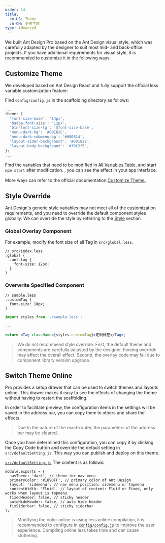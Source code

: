 ```yaml
---
order: 14
title:
  en-US: Theme 
  zh-CN: 更换主题 
type: Advanced
---
```


We built Ant Design Pro based on the Ant Design visual style, which was carefully adapted by the designer to suit most mid- and back-office projects. If you have additional requirements for visual style, it is recommended to customize it in the following ways.

## Customize Theme

We developed based on Ant Design React and fully support the official less variable customization feature:

Find `config/config.js` in the scaffolding directory as follows:

```js
...
theme: {
  'font-size-base': '14px',
  'badge-font-size': '12px',
  'btn-font-size-lg': '@font-size-base',
  'menu-dark-bg': '#00182E',
  'menu-dark-submenu-bg': '#000B14',
  'layout-sider-background': '#00182E',
  'layout-body-background': '#f0f2f5',
};
...
```

Find the variables that need to be modified in [All Variables Table](https://github.com/ant-design/ant-design/blob/master/components/style/themes/default.less), and start `npm start` after modification. , you can see the effect in your app interface.

More ways can refer to the official documentation:[Customize Theme](http://ant.design/docs/react/customize-theme-cn)。


## Style Override

Ant Design's generic style variables may not meet all of the customization requirements, and you need to override the default component styles globally. We can override the style by referring to the [Style](/docs/style) section.

### Global Overlay Component

For example, modify the font size of all Tag in `src/global.less`.

```less
// src/index.less
:global {
  .ant-tag {
    font-size: 12px;
  }
}
```

### Overwrite Specified Component

```less
// sample.less
.customTag {
  font-size: 18px;
}
```

```jsx
import styles from './sample.less';

...

return <Tag className={styles.customTag}>定制标签</Tag>;
```

> We do not recommend style override. First, the default theme and components are carefully adjusted by the designer. Forcing override may affect the overall effect. Second, the overlay code may fail due to component library version upgrade.

## Switch Theme Online

Pro provides a setup drawer that can be used to switch themes and layouts online. This drawer makes it easy to see the effects of changing the theme without having to restart the scaffolding.

In order to facilitate preview, the configuration items in the settings will be saved in the address bar, you can copy them to others and share the effects.
> Due to the nature of the react-router, the parameters of the address bar may be cleared.

Once you have determined this configuration, you can copy it by clicking the Copy Code button and override the default setting in `src/defaultSetting.js`. This way you can publish and deploy on this theme.

[`src/defaultSetting.js`](https://github.com/ant-design/ant-design-pro/blob/master/src/defaultSettings.js) The content is as follows:

```
module.exports = {
  navTheme: 'dark', // theme for nav menu
  primaryColor: '#1890FF', // primary color of Ant Design
  layout: 'sidemenu', // nav menu position: sidemenu or topmenu
  contentWidth: 'Fluid', // layout of content: Fluid or Fixed, only works when layout is topmenu
  fixedHeader: false, // sticky header
  autoHideHeader: false, // auto hide header
  fixSiderbar: false, // sticky siderbar
};
```

> Modifying the color online is using less online compilation, it is recommended to configure in [`config/config.js`](https://github.com/ant-design/ant-design-pro/blob/master/config/config.js) to improve the user experience. Compiling online less takes time and can cause stuttering.
